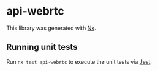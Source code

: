# api-webrtc

This library was generated with [Nx](https://nx.dev).

## Running unit tests

Run `nx test api-webrtc` to execute the unit tests via [Jest](https://jestjs.io).
